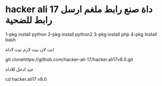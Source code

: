 ﻿# hacker ali 17 داة صنع رابط ملغم ارسل رابط للضحية 

1-pkg install python
2-pkg install python2
3-pkg install php
4-pkg install bash

انت لان تبت لازم تبت لاداة 

git clonehttps://github.com/hacker-ali-17/hacker.ali17v8.0.git


جيد ادخل للاداة 


cd hacker.ali17 v8.0



